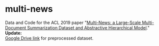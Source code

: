 # multi-news

Data and Code for the ACL 2019 paper "[Multi-News: a Large-Scale Multi-Document Summarization Dataset and Abstractive Hierarchical Model](https://128.84.21.199/pdf/1906.01749.pdf)."
</br>
**Update:** </br>
[Google Drive link](https://drive.google.com/open?id=1qZ3zJBv0zrUy4HVWxnx33IsrHGimXLPy) for preprocessed dataset.
